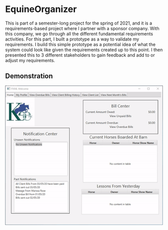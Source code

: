# EquineOrganizer
This is part of a semester-long project for the spring of 2021, and it is a requirements-based project where I partner with a sponsor company. With this company, we go through all the different
fundamental requirements activities. For this part, I built a prototype as a way to validate my requirements. I build this simple prototype as a potential idea of what the system
could look like given the requirements created up to this point. I then presented this to 3 different stakeholders to gain feedback and add to or adjust my requirements.
<br>

## Demonstration
![Program Demonstration](keeProto.gif)
